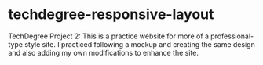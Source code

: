 # techdegree-responsive-layout

TechDegree Project 2: This is a practice website for more of a professional-type style site. I practiced following a mockup and creating the same design and also adding my own modifications to enhance the site.
